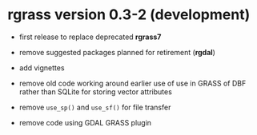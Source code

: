 # **rgrass** version 0.3-2 (development)

- first release to replace deprecated **rgrass7**

- remove suggested packages planned for retirement (**rgdal**)

- add vignettes

- remove old code working around earlier use of use in GRASS of DBF rather than SQLite for storing vector attributes

- remove `use_sp()` and `use_sf()` for file transfer

- remove code using GDAL GRASS plugin

